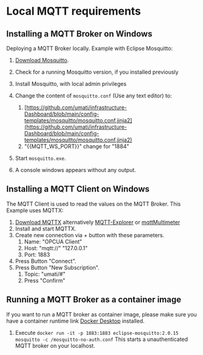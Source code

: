 # Local MQTT requirements

## Installing a MQTT Broker on Windows

Deploying a MQTT Broker locally. Example with Eclipse Mosquitto:

1. [Download Mosquitto](https://mosquitto.org/download/).
2. Check for a running Mosquitto version, if you installed previously
3. Install Mosquitto, with local admin privileges
4. Change the content of `mosquitto.conf` (Use any text editor) to:

    1. [https://github.com/umati/infrastructure-Dashboard/blob/main/config-templates/mosquitto/mosquitto.conf.jinja2](https://github.com/umati/infrastructure-Dashboard/blob/main/config-templates/mosquitto/mosquitto.conf.jinja2)
    2. "{{MQTT_WS_PORT}}" change for "1884"

5. Start `mosquitto.exe`.

6. A console windows appears without any output.

## Installing a MQTT Client on Windows

The MQTT Client is used to read the values on the MQTT Broker. This Example uses MQTTX:

1. [Download MQTTX](https://mqttx.app/) alternatively [MQTT-Explorer](https://github.com/thomasnordquist/MQTT-Explorer) or [mqttMultimeter](https://github.com/chkr1011/mqttMultimeter)
2. Install and start MQTTX.
3. Create new connection via + button with these parameters.
    1. Name: "OPCUA Client"
    2. Host: "mqtt://" "127.0.0.1"
    3. Port: 1883
4. Press Button "Connect".
5. Press Button "New Subscription".
    1. Topic: "umati/#"
    2. Press "Confirm"

## Running a MQTT Broker as a container image

If you want to run a MQTT broker as container image, please make sure you have a container runtime link [Docker Desktop](https://www.docker.com/products/docker-desktop/) installed.

1. Execute `docker run -it -p 1883:1883 eclipse-mosquitto:2.0.15 mosquitto -c /mosquitto-no-auth.conf` This starts a unauthenticated MQTT broker on your localhost.
